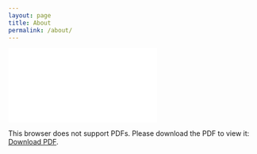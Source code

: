 ```yaml
---
layout: page
title: About
permalink: /about/
---
```


<object data="/assets/pdf/about.pdf" type="application/pdf" width="700px" height="700px">
    <embed src="/assets/pdf/about.pdf">
        <p>This browser does not support PDFs. Please download the PDF to view it: <a href="/assets/pdf/about.pdf">Download PDF</a>.</p>
    </embed>
</object>
